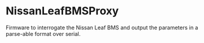 # NissanLeafBMSProxy
Firmware to interrogate the Nissan Leaf BMS and output the parameters in a parse-able format over serial.
